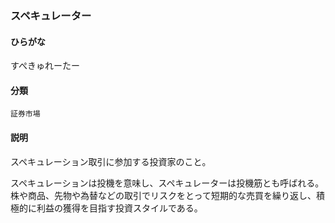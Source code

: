 <div style="display:none;">

## [あ行](securities-terms?id=あ行)
## [か行](securities-terms?id=か行)
## [さ行](securities-terms?id=さ行)

</div>

### スペキュレーター

#### ひらがな

すぺきゅれーたー

#### 分類

`証券市場`

#### 説明

スペキュレーション取引に参加する投資家のこと。 
 
スペキュレーションは投機を意味し、スペキュレーターは投機筋とも呼ばれる。株や商品、先物や為替などの取引でリスクをとって短期的な売買を繰り返し、積極的に利益の獲得を目指す投資スタイルである。

<div style="display:none;">

## [た行](securities-terms?id=た行)
## [な行](securities-terms?id=な行)
## [は行](securities-terms?id=は行)
## [ま行](securities-terms?id=ま行)
## [や行](securities-terms?id=や行)
## [ら行](securities-terms?id=ら行)
## [わ行](securities-terms?id=わ行)
## [英数字・記号](securities-terms?id=英数字・記号)

</div>

